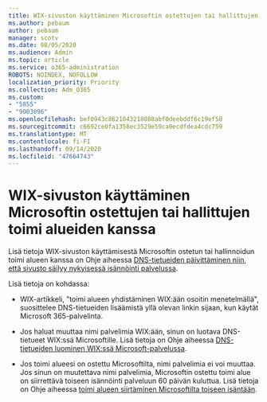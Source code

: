 ```yaml
---
title: WIX-sivuston käyttäminen Microsoftin ostettujen tai hallittujen toimi alueiden kanssa
ms.author: pebaum
author: pebaum
manager: scotv
ms.date: 08/05/2020
ms.audience: Admin
ms.topic: article
ms.service: o365-administration
ROBOTS: NOINDEX, NOFOLLOW
localization_priority: Priority
ms.collection: Adm_O365
ms.custom:
- "5855"
- "9003096"
ms.openlocfilehash: bef0943c8621043218088abf0deebddf6c19ef50
ms.sourcegitcommit: c6692ce0fa1358ec3529e59ca0ecdfdea4cdc759
ms.translationtype: MT
ms.contentlocale: fi-FI
ms.lasthandoff: 09/14/2020
ms.locfileid: "47664743"
---
```

# <a name="using-a-wix-website-with-microsoft-purchased-or-managed-domains"></a>WIX-sivuston käyttäminen Microsoftin ostettujen tai hallittujen toimi alueiden kanssa

Lisä tietoja WIX-sivuston käyttämisestä Microsoftin ostetun tai hallinnoidun toimi alueen kanssa on Ohje aiheessa [DNS-tietueiden päivittäminen niin, että sivusto säilyy nykyisessä isännöinti palvelussa](https://docs.microsoft.com/microsoft-365/admin/dns/update-dns-records-to-retain-current-hosting-provider).

Lisä tietoja on kohdassa: 

- WIX-artikkeli, "toimi alueen yhdistäminen WIX:ään osoitin menetelmällä", suosittelee DNS-tietueiden lisäämistä yllä olevan linkin sijaan, kun käytät Microsoft 365-palvelinta.

- Jos haluat muuttaa nimi palvelimia WIX:ään, sinun on luotava DNS-tietueet WIX:ssä Microsoftille. Lisä tietoja on Ohje aiheessa [DNS-tietueiden luominen WIX:ssä Microsoft-palvelussa](https://docs.microsoft.com/microsoft-365/admin/dns/create-dns-records-at-wix).

- Jos toimi alueesi on ostettu Microsoftilta, nimi palvelimia ei voi muuttaa. Jos sinun on muutettava nimi palvelimia, Microsoftin ostettu toimi alue on siirrettävä toiseen isännöinti palveluun 60 päivän kuluttua. Lisä tietoja on Ohje aiheessa [toimi alueen siirtäminen Microsoftilta toiseen isäntään](https://docs.microsoft.com/microsoft-365/admin/get-help-with-domains/transfer-a-domain-from-microsoft-to-another-host).

